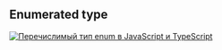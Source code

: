 ## Enumerated type

[![Перечислимый тип enum в JavaScript и TypeScript](https://img.youtube.com/vi/BXiKebOIAGI/0.jpg)](https://www.youtube.com/watch?v=BXiKebOIAGI)

